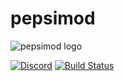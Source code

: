 # pepsimod

![pepsimod logo](https://raw.githubusercontent.com/Team-Pepsi/pepsimod/4e2414021cdbfc0a6de5a0ada4dddc13aef3910d/src/main/resources/assets/pepsimod/textures/gui/pepsimod-256.png)

[![Discord](https://img.shields.io/discord/356205695093178389.svg)](https://discord.gg/jVEPCTT)
[![Build Status](https://jenkins.daporkchop.net/job/Minecraft/job/pepsimod/badge/icon)](https://jenkins.daporkchop.net/job/Minecraft/job/pepsimod/)
